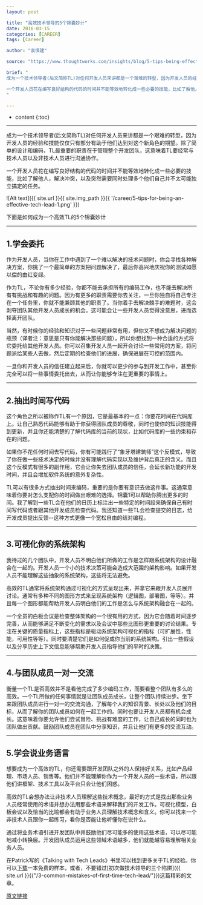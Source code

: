 ```yaml
---
layout: post

title: "高效技术领导的5个锦囊妙计"
date: 2016-03-15
categories: [CAREER]
tags: [Career]

author: "袁慎建"

source: "https://www.thoughtworks.com/insights/blog/5-tips-being-effective-tech-lead"

brief: "
成为一个技术领导者(后文简称TL)对任何开发人员来讲都是一个艰难的转型，因为开发人员的经验和技能仅仅只有部分有助于他们达到对这个新角色的期望。除了简单的设计和编码，TL最重要的职责在于管理整个开发团队，这意味着TL要经常与技术人员以及非技术人员进行沟通协作。</br></br>

一个开发人员花在编写良好结构的代码的时间并不能等效地转化成一些必要的技能，比如了解他人，解决冲突，以及突然需要同时处理多个他们自己并不太可能独立搞定的任务。本文分享一些初次做TL的人Tips，以帮助一个新人更好地胜任TL。
"

---
```




* content
{:toc}

---

成为一个技术领导者(后文简称TL)对任何开发人员来讲都是一个艰难的转型，因为开发人员的经验和技能仅仅只有部分有助于他们达到对这个新角色的期望。除了简单的设计和编码，TL最重要的职责在于管理整个开发团队，这意味着TL要经常与技术人员以及非技术人员进行沟通协作。

一个开发人员花在编写良好结构的代码的时间并不能等效地转化成一些必要的技能，比如了解他人，解决冲突，以及突然需要同时处理多个他们自己并不太可能独立搞定的任务。

![Alt text]({{ site.url }}{{ site.img_path }}{{ '/career/5-tips-for-being-an-effective-tech-lead-1.png' }})

下面是如何成为一个高效TL的5个锦囊妙计

---

## 1.学会委托

作为开发人员，当你在工作中遇到了一个难以解决的技术问题时，你会寻找各种解决方案，你挑了一个最简单的方案把问题解决了，最后你高兴地庆祝你的测试如愿以偿的由红变绿。

作为TL，不论你有多少经验，你都不能去承担所有的编码工作，也不能去解决所有有挑战和有趣的问题。因为有更多的职责需要你去关注，一旦你独自将自己专注在一个任务里，你就不能兼顾其他的职责了。当你着手去解决棘手的难题时，这会剥夺团队其他开发人员成长的机会。这可能会让一些开发人员觉得没意思，进而选择离开团队。

当然，有时候你的经验和知识对于一些问题非常有用，但你又不想成为解决问题的瓶颈（译者注：意思是只有你能解决那些问题），所以你想找到一种合适的方式将它委托给其他开发人员。你可以召集开发人员一起开会讨论一些常用的方案，将问题派给某些人去做，然后定期的检查他们的进展，确保进展在可控的范围内。

一旦你和开发人员的信任建立起来后，你就可以更少的参与到开发工作中，甚至你完全可以将一些事情委托出去，从而让你能够专注在更重要的事情上。



---

## 2.抽出时间写代码

这个角色之所以被称作TL有一个原因，它是最基本的一点：你要花时间在代码库上。让自己熟悉代码能够有助于你获得团队成员的尊敬，同时也使你的知识技能得到更新，并且你还能清楚的了解代码库的当前的现状，比如代码库的一些约束和存在的问题。

如果你不花任何时间去写代码，你有可能践行了“象牙塔建筑师”这个反模式，导致了你在做一些技术决定的时候并没有理解代码实现以及维护背后真正的含义。而且这个反模式有很多的副作用，它会让你失去团队成员的信任，会延长新功能的开发时间，并且会增加软件系统的意外复杂性。

TL可以有很多方式抽出时间来编码，重要的是你要有意识去做这件事。这通常意味着你要对怎么支配你的时间做出艰难的选择。锦囊1可以帮助你腾出更多的时间。我了解到一些TL会在他们的日历上标注出一些特定的时间段来确保自己有时间写代码或者跟其他开发成员检查代码。我还知道一些TL会检查提交的日志，给开发成员提出反馈--这种方式更像一个宽松自由的结对编程。




---

## 3.可视化你的系统架构

我待过的几个团队中，开发人员不明白他们所做的工作是怎样跟系统架构的设计融合在一起的。开发人员一个小的技术决策可能会造成大范围的架构影响。如果开发人员不能理解这些抽象的系统架构，这些将无法避免。

高效的TL通常将系统架构通过可视化的方式呈现出来，并拿它来跟开发人员展开讨论。通常有多种不同的图形方式来呈现系统架构（逻辑图，部署图，等等）。并且每一个图形都能帮助开发人员明白他们的工作是怎么与系统架构融合在一起的。

一个全员的白板会议是检查整体架构的一个很有用的方式，因为它会随着时间逐步完善，从而能够满足不断变化的需求以及会议中那些比图形更重要的讨论结果。专注在关键的质量指标上，这些指标是驱动系统架构可视化的指标（可扩展性，性能，可用性等等）。同时要清楚它们是如何促成你当前的系统架构。引出一些假设以及分享历史上下文信息能够帮助开发人员指导他们的平时的决策。

---


## 4.与团队成员一对一交流
衡量一个TL是否高效并不是看他完成了多少编码工作，而要看整个团队有多么的高效。一个TL所做的任何事情就是让团队成员成长，让整个团队持续进步。坐下来跟团队成员进行一对一的交流沟通，了解每个人的知识背景、长处以及他们的目标，从而了解你的团队成员如何在一起工作的。同时也要让开发人员都有机会成长。这意味着你要允许他们尝试冒险、挑战有难度的工作，让自己成长的同时也为团队做出贡献。鼓励团队成员在团队中分享知识，并且让他们有更多的交流互动。

---


## 5.学会说业务语言
想要成为一个高效的TL，你还需要跟开发团队之外的人保持好关系，比如产品经理、市场人员、销售等。他们并不能理解你作为一个开发人员的一些术语，所以跟他们讲框架、技术工具以及平台只会让他们困惑。

高效的TL会想办法让非技术人员理解这些技术概念，最好的方式是找出那些业务人员经常使用的术语并想办法用那些术语来解释我们的开发工作。可视化模型，白板会议以及恰当的比喻都会有助于业务人员理解技术概念和含义。你可以找来一个非技术人员跟你一起练习，看你是否能让他听懂你在说什么。

通过将业务术语引进开发团队中并鼓励他们尽可能多的使用这些术语，可以尽可能地减小转换层。开发团队成员运用这些领域术语越多，他们就能越容易理解相关业务人员。

在Patrick写的《Talking with Tech Leads》书里可以找到更多关于TL的经验。你可以[下载](http://info.thoughtworks.com/talking-with-tech-leads-book.html)一本免费的样本，或者，不要错过[初次做技术领导的三个陷阱]({{ site.url }}{{"/3-common-mistakes-of-first-time-tech-lead/"}})这篇精彩的文章。


[原文链接](https://www.thoughtworks.com/insights/blog/5-tips-being-effective-tech-lead)
